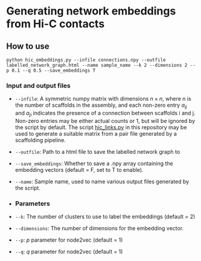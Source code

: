 # Generating network embeddings from Hi-C contacts

## How to use

`python hic_embeddings.py --infile connections.npy --outfile labelled_network_graph.html --name sample_name --k 2 --dimensions 2 --p 0.1 --q 0.5 --save_embeddings T`

### Input and output files
- `--infile`: A symmetric numpy matrix with dimensions $n \times n$, where n is the number of scaffolds in the assembly, and each non-zero entry $a_{ij}$ and $a_{ji}$ indicates the presence of a connection between scaffolds i and j. Non-zero entries may be either actual counts or 1, but will be ignored by the script by default. The script [hic_links.py](./utils/hic_links.py) in this repository may be used to generate a suitable matrix from a pair file generated by a scaffolding pipeline.
- `--outfile`: Path to a html file to save the labelled network graph to
- `--save_embeddings`: Whether to save a .npy array containing the embedding vectors (default = F, set to T to enable).
- `--name`: Sample name, used to name various output files generated by the script.

- ### Parameters
- `--k`: The number of clusters to use to label the embeddings (default = 2)
- `--dimensions`: The number of dimensions for the embedding vector.
- `--p`: $p$ parameter for node2vec (default = 1)
- `--q`: $q$ parameter for node2vec (default = 1)

